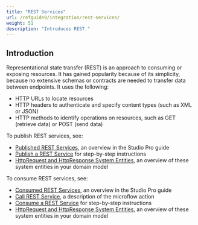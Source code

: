 ```yaml
---
title: "REST Services"
url: /refguide9/integration/rest-services/
weight: 51
description: "Introduces REST."
---
```


## Introduction

Representational state transfer (REST) is an approach to consuming or exposing resources. It has gained popularity because of its simplicity, because no extensive schemas or contracts are needed to transfer data between endpoints. It uses the following:

* HTTP URLs to locate resources
* HTTP headers to authenticate and specify content types (such as XML or JSON)
* HTTP methods to identify operations on resources, such as GET (retrieve data) or POST (send data)

To publish REST services, see:

* [Published REST Services](/refguide9/published-rest-services/), an overview in the Studio Pro guide
* [Publish a REST Service](/howto9/integration/publish-rest-service/) for step-by-step instructions
* [HttpRequest and HttpResponse System Entities](/refguide9/http-request-and-response-entities/), an overview of these system entities in your domain model

To consume REST services, see:

* [Consumed REST Services](/refguide9/consumed-rest-services/), an overview in the Studio Pro guide
* [Call REST Service](/refguide9/call-rest-action/), a description of the microflow action
* [Consume a REST Service](/howto9/integration/consume-a-rest-service/) for step-by-step instructions
* [HttpRequest and HttpResponse System Entities](/refguide9/http-request-and-response-entities/), an overview of these system entities in your domain model

